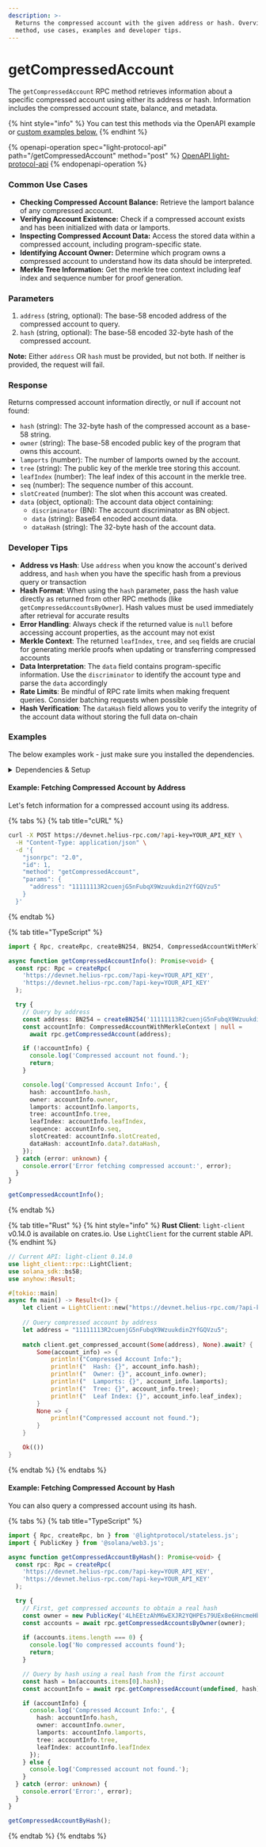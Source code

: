 ```yaml
---
description: >-
  Returns the compressed account with the given address or hash. Overview to
  method, use cases, examples and developer tips.
---
```


# getCompressedAccount

The `getCompressedAccount` RPC method retrieves information about a specific compressed account using either its address or hash. Information includes the compressed account state, balance, and metadata.

{% hint style="info" %}
You can test this methods via the OpenAPI example or [custom examples below.](getcompressedaccount.md#examples)
{% endhint %}

{% openapi-operation spec="light-protocol-api" path="/getCompressedAccount" method="post" %}
[OpenAPI light-protocol-api](https://raw.githubusercontent.com/helius-labs/photon/main/src/openapi/specs/getCompressedAccount.yaml)
{% endopenapi-operation %}

### Common Use Cases

* **Checking Compressed Account Balance:** Retrieve the lamport balance of any compressed account.
* **Verifying Account Existence:** Check if a compressed account exists and has been initialized with data or lamports.
* **Inspecting Compressed Account Data:** Access the stored data within a compressed account, including program-specific state.
* **Identifying Account Owner:** Determine which program owns a compressed account to understand how its data should be interpreted.
* **Merkle Tree Information:** Get the merkle tree context including leaf index and sequence number for proof generation.

### Parameters

1. `address` (string, optional): The base-58 encoded address of the compressed account to query.
2. `hash` (string, optional): The base-58 encoded 32-byte hash of the compressed account.

**Note:** Either `address` OR `hash` must be provided, but not both. If neither is provided, the request will fail.

### Response

Returns compressed account information directly, or null if account not found:

* `hash` (string): The 32-byte hash of the compressed account as a base-58 string.
* `owner` (string): The base-58 encoded public key of the program that owns this account.
* `lamports` (number): The number of lamports owned by the account.
* `tree` (string): The public key of the merkle tree storing this account.
* `leafIndex` (number): The leaf index of this account in the merkle tree.
* `seq` (number): The sequence number of this account.
* `slotCreated` (number): The slot when this account was created.
* `data` (object, optional): The account data object containing:
  * `discriminator` (BN): The account discriminator as BN object.
  * `data` (string): Base64 encoded account data.
  * `dataHash` (string): The 32-byte hash of the account data.

### Developer Tips

* **Address vs Hash**: Use `address` when you know the account's derived address, and `hash` when you have the specific hash from a previous query or transaction
* **Hash Format**: When using the `hash` parameter, pass the hash value directly as returned from other RPC methods (like `getCompressedAccountsByOwner`). Hash values must be used immediately after retrieval for accurate results
* **Error Handling**: Always check if the returned value is `null` before accessing account properties, as the account may not exist
* **Merkle Context**: The returned `leafIndex`, `tree`, and `seq` fields are crucial for generating merkle proofs when updating or transferring compressed accounts
* **Data Interpretation**: The `data` field contains program-specific information. Use the `discriminator` to identify the account type and parse the `data` accordingly
* **Rate Limits**: Be mindful of RPC rate limits when making frequent queries. Consider batching requests when possible
* **Hash Verification**: The `dataHash` field allows you to verify the integrity of the account data without storing the full data on-chain

### Examples

The below examples work - just make sure you installed the dependencies.

<details>

<summary>Dependencies &#x26; Setup</summary>

```bash
npm install @lightprotocol/stateless.js @solana/web3.js
```

**For Rust examples**: Create a Cargo project with these dependencies in `Cargo.toml`:

```toml
[dependencies]
tokio = { version = "1.0", features = ["full"] }
anyhow = "1.0"
solana-sdk = "1.18"
# light-client = "0.1"  # Add when available
serde_json = "1.0"
```

</details>

#### Example: Fetching Compressed Account by Address

Let's fetch information for a compressed account using its address.

{% tabs %}
{% tab title="cURL" %}
```bash
curl -X POST https://devnet.helius-rpc.com/?api-key=YOUR_API_KEY \
  -H "Content-Type: application/json" \
  -d '{
    "jsonrpc": "2.0",
    "id": 1,
    "method": "getCompressedAccount",
    "params": {
      "address": "11111113R2cuenjG5nFubqX9Wzuukdin2YfGQVzu5"
    }
  }'
```
{% endtab %}

{% tab title="TypeScript" %}
```typescript
import { Rpc, createRpc, createBN254, BN254, CompressedAccountWithMerkleContext } from '@lightprotocol/stateless.js';

async function getCompressedAccountInfo(): Promise<void> {
  const rpc: Rpc = createRpc(
    'https://devnet.helius-rpc.com/?api-key=YOUR_API_KEY',
    'https://devnet.helius-rpc.com/?api-key=YOUR_API_KEY'
  );

  try {
    // Query by address
    const address: BN254 = createBN254('11111113R2cuenjG5nFubqX9Wzuukdin2YfGQVzu5', 'base58');
    const accountInfo: CompressedAccountWithMerkleContext | null = 
      await rpc.getCompressedAccount(address);

    if (!accountInfo) {
      console.log('Compressed account not found.');
      return;
    }

    console.log('Compressed Account Info:', {
      hash: accountInfo.hash,
      owner: accountInfo.owner,
      lamports: accountInfo.lamports,
      tree: accountInfo.tree,
      leafIndex: accountInfo.leafIndex,
      sequence: accountInfo.seq,
      slotCreated: accountInfo.slotCreated,
      dataHash: accountInfo.data?.dataHash,
    });
  } catch (error: unknown) {
    console.error('Error fetching compressed account:', error);
  }
}

getCompressedAccountInfo();
```
{% endtab %}

{% tab title="Rust" %}
{% hint style="info" %}
**Rust Client**: `light-client` v0.14.0 is available on crates.io. Use `LightClient` for the current stable API.
{% endhint %}

```rust
// Current API: light-client 0.14.0
use light_client::rpc::LightClient;
use solana_sdk::bs58;
use anyhow::Result;

#[tokio::main]
async fn main() -> Result<()> {
    let client = LightClient::new("https://devnet.helius-rpc.com/?api-key=YOUR_API_KEY".to_string()).await?;
    
    // Query compressed account by address
    let address = "11111113R2cuenjG5nFubqX9Wzuukdin2YfGQVzu5";
    
    match client.get_compressed_account(Some(address), None).await? {
        Some(account_info) => {
            println!("Compressed Account Info:");
            println!("  Hash: {}", account_info.hash);
            println!("  Owner: {}", account_info.owner);
            println!("  Lamports: {}", account_info.lamports);
            println!("  Tree: {}", account_info.tree);
            println!("  Leaf Index: {}", account_info.leaf_index);
        }
        None => {
            println!("Compressed account not found.");
        }
    }

    Ok(())
}
```
{% endtab %}
{% endtabs %}

#### Example: Fetching Compressed Account by Hash

You can also query a compressed account using its hash.

{% tabs %}
{% tab title="TypeScript" %}
```typescript
import { Rpc, createRpc, bn } from '@lightprotocol/stateless.js';
import { PublicKey } from '@solana/web3.js';

async function getCompressedAccountByHash(): Promise<void> {
  const rpc: Rpc = createRpc(
    'https://devnet.helius-rpc.com/?api-key=YOUR_API_KEY',
    'https://devnet.helius-rpc.com/?api-key=YOUR_API_KEY'
  );

  try {
    // First, get compressed accounts to obtain a real hash
    const owner = new PublicKey('4LhEEtzAhM6wEXJR2YQHPEs79UEx8e6HncmeHbqbW1w1');
    const accounts = await rpc.getCompressedAccountsByOwner(owner);
    
    if (accounts.items.length === 0) {
      console.log('No compressed accounts found');
      return;
    }

    // Query by hash using a real hash from the first account
    const hash = bn(accounts.items[0].hash);
    const accountInfo = await rpc.getCompressedAccount(undefined, hash);

    if (accountInfo) {
      console.log('Compressed Account Info:', {
        hash: accountInfo.hash,
        owner: accountInfo.owner,
        lamports: accountInfo.lamports,
        tree: accountInfo.tree,
        leafIndex: accountInfo.leafIndex
      });
    } else {
      console.log('Compressed account not found.');
    }
  } catch (error: unknown) {
    console.error('Error:', error);
  }
}

getCompressedAccountByHash();
```
{% endtab %}
{% endtabs %}
